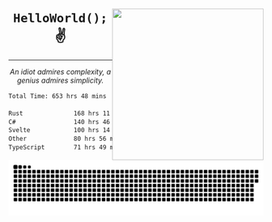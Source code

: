 <div text-align="center">
    <img src="https://i.imgur.com/h1q15Kt.gife" align="right" width="299" height="299">
    <h1 align="center"><code>HelloWorld();</code> ✌️</h1>
    <hr>
    <p align="center"><i>An idiot admires complexity, a genius admires simplicity.</i></p>
</div>

<!--START_SECTION:waka-->

```txt
Total Time: 653 hrs 48 mins

Rust              168 hrs 11 mins █████▓░░░░░░░░░░░░░░░░░░░   22.89 %
C#                140 hrs 46 mins ████▓░░░░░░░░░░░░░░░░░░░░   19.16 %
Svelte            100 hrs 14 mins ███▒░░░░░░░░░░░░░░░░░░░░░   13.64 %
Other             80 hrs 56 mins  ██▓░░░░░░░░░░░░░░░░░░░░░░   11.02 %
TypeScript        71 hrs 49 mins  ██▒░░░░░░░░░░░░░░░░░░░░░░   09.78 %
```

<!--END_SECTION:waka-->

<picture>
  <source media="(prefers-color-scheme: dark)" srcset="https://raw.githubusercontent.com/Somfic/Somfic/main/github-contribution-grid-snake-dark.svg">
  <source media="(prefers-color-scheme: light)" srcset="https://raw.githubusercontent.com/Somfic/Somfic/main/github-contribution-grid-snake.svg">
  <img alt="github contribution grid snake animation" src="https://raw.githubusercontent.com/Somfic/Somfic/main/github-contribution-grid-snake.svg">
</picture>
